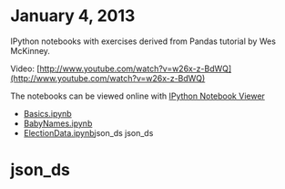 January 4, 2013
================

IPython notebooks with exercises derived from Pandas tutorial by Wes McKinney. 

Video: [http://www.youtube.com/watch?v=w26x-z-BdWQ](http://www.youtube.com/watch?v=w26x-z-BdWQ)

The notebooks can be viewed online with [IPython Notebook Viewer](http://nbviewer.ipython.org/)
- [Basics.ipynb](http://nbviewer.ipython.org/github/estimate/pandas-exercises/blob/master/Basics.ipynb)
- [BabyNames.ipynb](http://nbviewer.ipython.org/github/estimate/pandas-exercises/blob/master/BabyNames.ipynb)
- [ElectionData.ipynb](http://nbviewer.ipython.org/github/estimate/pandas-exercises/blob/master/ElectionData.ipynb)json_ds
json_ds
# json_ds
